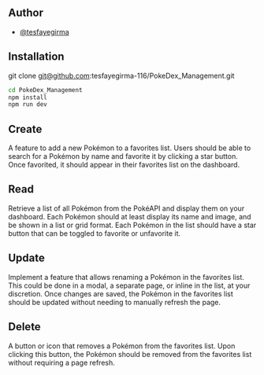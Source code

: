 
## Author

- [@tesfayegirma](https://github.com/tesfayegirma-116)


## Installation

git clone git@github.com:tesfayegirma-116/PokeDex_Management.git

```bash
cd PokeDex_Management
npm install
npm run dev 
```
    

## Create

A feature to add a new Pokémon to a favorites list. Users should be able to search for a Pokémon by name and favorite it by clicking a star button. Once favorited, it should appear in their favorites list on the dashboard.

## Read

Retrieve a list of all Pokémon from the PokéAPI and display them on your dashboard. Each Pokémon should at least display its name and image, and be shown in a list or grid format. Each Pokémon in the list should have a star button that can be toggled to favorite or unfavorite it.

## Update

Implement a feature that allows renaming a Pokémon in the favorites list. This could be done in a modal, a separate page, or inline in the list, at your discretion. Once changes are saved, the Pokémon in the favorites list should be updated without needing to manually refresh the page.

## Delete

A button or icon that removes a Pokémon from the favorites list. Upon clicking this button, the Pokémon should be removed from the favorites list without requiring a page refresh.
